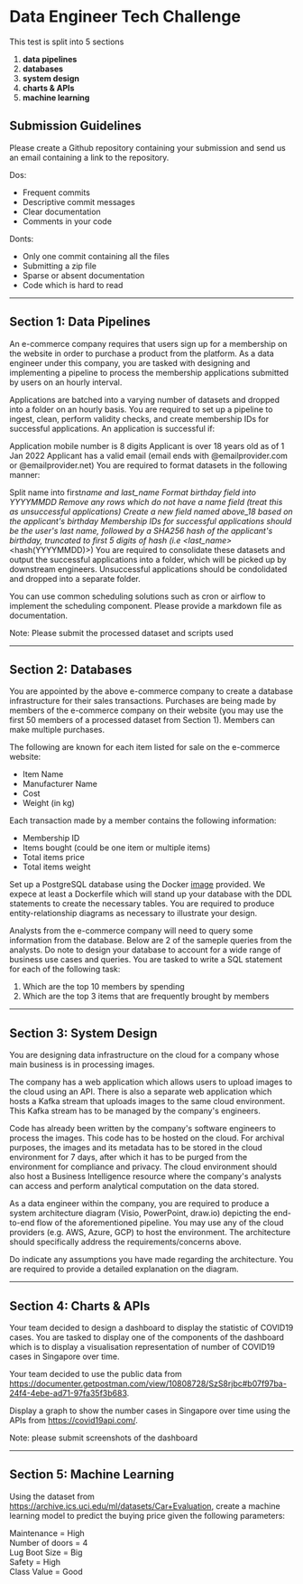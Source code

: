 # Data Engineer Tech Challenge

This test is split into 5 sections

1. **data pipelines**
2. **databases**
3. **system design**
4. **charts & APIs**
5. **machine learning**

## Submission Guidelines

Please create a Github repository containing your submission and send us an email containing a link to the repository.

Dos:

- Frequent commits
- Descriptive commit messages
- Clear documentation
- Comments in your code

Donts:

- Only one commit containing all the files
- Submitting a zip file
- Sparse or absent documentation
- Code which is hard to read

---

## Section 1: Data Pipelines

An e-commerce company requires that users sign up for a membership on the website in order to purchase a product from the platform. As a data engineer under this company, you are tasked with designing and implementing a pipeline to process the membership applications submitted by users on an hourly interval.

Applications are batched into a varying number of datasets and dropped into a folder on an hourly basis. You are required to set up a pipeline to ingest, clean, perform validity checks, and create membership IDs for successful applications. An application is successful if:

Application mobile number is 8 digits
Applicant is over 18 years old as of 1 Jan 2022
Applicant has a valid email (email ends with @emailprovider.com or @emailprovider.net)
You are required to format datasets in the following manner:

Split name into first*name and last_name
Format birthday field into YYYYMMDD
Remove any rows which do not have a name field (treat this as unsuccessful applications)
Create a new field named above_18 based on the applicant's birthday
Membership IDs for successful applications should be the user's last name, followed by a SHA256 hash of the applicant's birthday, truncated to first 5 digits of hash (i.e <last_name>*<hash(YYYYMMDD)>)
You are required to consolidate these datasets and output the successful applications into a folder, which will be picked up by downstream engineers. Unsuccessful applications should be condolidated and dropped into a separate folder.

You can use common scheduling solutions such as cron or airflow to implement the scheduling component. Please provide a markdown file as documentation.

Note: Please submit the processed dataset and scripts used

---

## Section 2: Databases

You are appointed by the above e-commerce company to create a database infrastructure for their sales transactions. Purchases are being made by members of the e-commerce company on their website (you may use the first 50 members of a processed dataset from Section 1). Members can make multiple purchases.

The following are known for each item listed for sale on the e-commerce website:

- Item Name
- Manufacturer Name
- Cost
- Weight (in kg)

Each transaction made by a member contains the following information:

- Membership ID
- Items bought (could be one item or multiple items)
- Total items price
- Total items weight

Set up a PostgreSQL database using the Docker [image](https://hub.docker.com/_/postgres) provided. We expece at least a Dockerfile which will stand up your database with the DDL statements to create the necessary tables. You are required to produce entity-relationship diagrams as necessary to illustrate your design.

Analysts from the e-commerce company will need to query some information from the database. Below are 2 of the sameple queries from the analysts. Do note to design your database to account for a wide range of business use cases and queries.
You are tasked to write a SQL statement for each of the following task:

1. Which are the top 10 members by spending
2. Which are the top 3 items that are frequently brought by members

---

## Section 3: System Design

You are designing data infrastructure on the cloud for a company whose main business is in processing images.

The company has a web application which allows users to upload images to the cloud using an API. There is also a separate web application which hosts a Kafka stream that uploads images to the same cloud environment. This Kafka stream has to be managed by the company's engineers.

Code has already been written by the company's software engineers to process the images. This code has to be hosted on the cloud. For archival purposes, the images and its metadata has to be stored in the cloud environment for 7 days, after which it has to be purged from the environment for compliance and privacy. The cloud environment should also host a Business Intelligence resource where the company's analysts can access and perform analytical computation on the data stored.

As a data engineer within the company, you are required to produce a system architecture diagram (Visio, PowerPoint, draw.io) depicting the end-to-end flow of the aforementioned pipeline. You may use any of the cloud providers (e.g. AWS, Azure, GCP) to host the environment. The architecture should specifically address the requirements/concerns above.

Do indicate any assumptions you have made regarding the architecture. You are required to provide a detailed explanation on the diagram.

---

## Section 4: Charts & APIs

Your team decided to design a dashboard to display the statistic of COVID19 cases. You are tasked to display one of the components of the dashboard which is to display a visualisation representation of number of COVID19 cases in Singapore over time.

Your team decided to use the public data from https://documenter.getpostman.com/view/10808728/SzS8rjbc#b07f97ba-24f4-4ebe-ad71-97fa35f3b683.

Display a graph to show the number cases in Singapore over time using the APIs from https://covid19api.com/.

Note: please submit screenshots of the dashboard

---

## Section 5: Machine Learning

Using the dataset from https://archive.ics.uci.edu/ml/datasets/Car+Evaluation, create a machine learning model to predict the buying price given the following parameters:

Maintenance = High <br>
Number of doors = 4 <br>
Lug Boot Size = Big <br>
Safety = High <br>
Class Value = Good <br>
